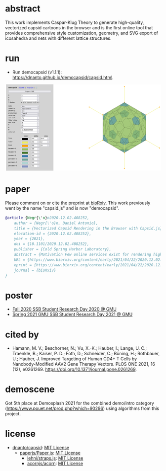 # abstract

This work implements Caspar-Klug Theory to generate high-quality, vectorized capsid cartoons in the browser and is the first online tool that provides comprehensive style customization, geometry, and SVG export of icosahedra and nets with different lattice structures.

# run

-   Run democapsid (v1.1.1): https://dnanto.github.io/democapsid/capsid.html.

![screenshot.png](screenshot.png)

# paper

Please comment on or cite the preprint at [bioRxiv](https://www.biorxiv.org/content/10.1101/2020.12.02.408252v1). This work previously went by the name "capsid.js" and is now "democapsid".

```bibtex
@article {Negr{\'o}n2020.12.02.408252,
	author = {Negr{\'o}n, Daniel Antonio},
	title = {Vectorized Capsid Rendering in the Browser with Capsid.js},
	elocation-id = {2020.12.02.408252},
	year = {2021},
	doi = {10.1101/2020.12.02.408252},
	publisher = {Cold Spring Harbor Laboratory},
	abstract = {Motivation Few online services exist for rendering high-quality viral capsid figures compatible with common productivity software to develop effective infographics in the field of virology.Results The capsid.js library renders class I viral capsids within an online application that parameterizes style options, perspectives, and lattice patterns with SVG export.Availability This project is actively developed on GitHub (https://github.com/dnanto/capsid), distributed under the MIT License, hosted on GitHub Pages, and runs on modern browsers (https://dnanto.github.io/capsid/capsid.html).Supplementary information Supplementary data are available on GitHub.Competing Interest StatementThe authors have declared no competing interest.},
	URL = {https://www.biorxiv.org/content/early/2021/04/22/2020.12.02.408252},
	eprint = {https://www.biorxiv.org/content/early/2021/04/22/2020.12.02.408252.full.pdf},
	journal = {bioRxiv}
}

```

# poster

-   [Fall 2020 SSB Student Research Day 2020 @ GMU](https://github.com/dnanto/capsid/blob/master/poster/poster2020.pdf)
-   [Spring 2021 GMU SSB Student Research Day 2021 @ GMU](https://github.com/dnanto/capsid/blob/master/poster/poster2021.pdf)

# cited by

-   Hamann, M. V.; Beschorner, N.; Vu, X.-K.; Hauber, I.; Lange, U. C.; Traenkle, B.; Kaiser, P. D.; Foth, D.; Schneider, C.; Büning, H.; Rothbauer, U.; Hauber, J. Improved Targeting of Human CD4+ T Cells by Nanobody-Modified AAV2 Gene Therapy Vectors. PLOS ONE 2021, 16 (12), e0261269. https://doi.org/10.1371/journal.pone.0261269.

# demoscene

Got 5th place at Demosplash 2021 for the combined demo/intro category (https://www.pouet.net/prod.php?which=90296) using algorithms from this project.

# license

-   [dnanto/capsid](https://github.com/dnanto/capsid): [MIT License](https://github.com/dnanto/capsid/blob/master/LICENSE)
    -   [paperjs/Paper.js](https://github.com/paperjs/paper.js): [MIT License](https://github.com/paperjs/paper.js/blob/master/LICENSE.txt)
        -   [lehni/straps.js](https://github.com/lehni/straps.js): [MIT License](https://github.com/lehni/straps.js/blob/master/LICENSE.txt)
        -   [acornjs/acorn](https://github.com/acornjs/acorn): [MIT License](https://github.com/acornjs/acorn/blob/master/acorn/LICENSE)
